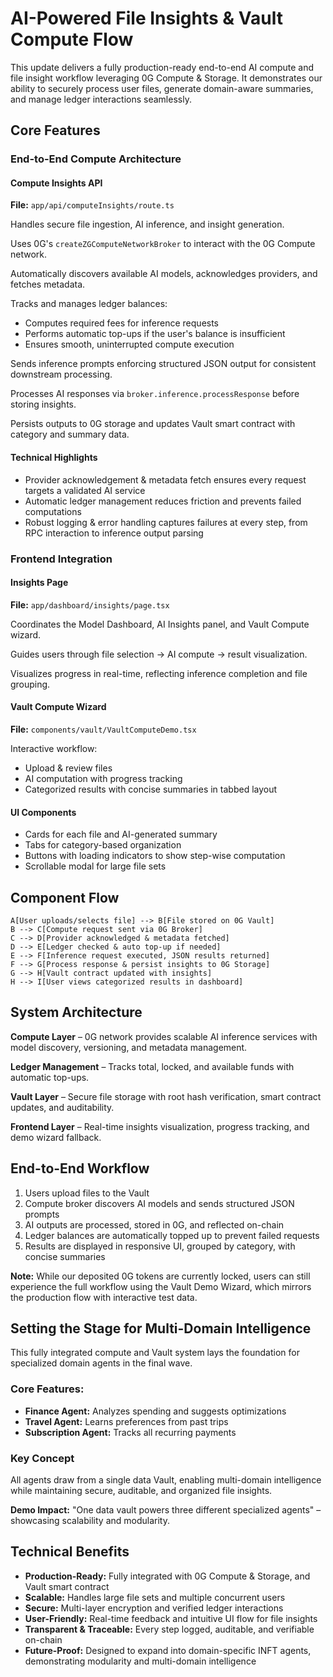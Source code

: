 # AI-Powered File Insights & Vault Compute Flow

This update delivers a fully production-ready end-to-end AI compute and file insight workflow leveraging 0G Compute & Storage. It demonstrates our ability to securely process user files, generate domain-aware summaries, and manage ledger interactions seamlessly.

## Core Features

### End-to-End Compute Architecture

#### Compute Insights API

**File:** `app/api/computeInsights/route.ts`

Handles secure file ingestion, AI inference, and insight generation.

Uses 0G's `createZGComputeNetworkBroker` to interact with the 0G Compute network.

Automatically discovers available AI models, acknowledges providers, and fetches metadata.

Tracks and manages ledger balances:
- Computes required fees for inference requests
- Performs automatic top-ups if the user's balance is insufficient
- Ensures smooth, uninterrupted compute execution

Sends inference prompts enforcing structured JSON output for consistent downstream processing.

Processes AI responses via `broker.inference.processResponse` before storing insights.

Persists outputs to 0G storage and updates Vault smart contract with category and summary data.

#### Technical Highlights

- Provider acknowledgement & metadata fetch ensures every request targets a validated AI service
- Automatic ledger management reduces friction and prevents failed computations
- Robust logging & error handling captures failures at every step, from RPC interaction to inference output parsing

### Frontend Integration

#### Insights Page

**File:** `app/dashboard/insights/page.tsx`

Coordinates the Model Dashboard, AI Insights panel, and Vault Compute wizard.

Guides users through file selection → AI compute → result visualization.

Visualizes progress in real-time, reflecting inference completion and file grouping.

#### Vault Compute Wizard

**File:** `components/vault/VaultComputeDemo.tsx`

Interactive workflow:
- Upload & review files
- AI computation with progress tracking
- Categorized results with concise summaries in tabbed layout

#### UI Components

- Cards for each file and AI-generated summary
- Tabs for category-based organization
- Buttons with loading indicators to show step-wise computation
- Scrollable modal for large file sets

## Component Flow

```
A[User uploads/selects file] --> B[File stored on 0G Vault]
B --> C[Compute request sent via 0G Broker]
C --> D[Provider acknowledged & metadata fetched]
D --> E[Ledger checked & auto top-up if needed]
E --> F[Inference request executed, JSON results returned]
F --> G[Process response & persist insights to 0G Storage]
G --> H[Vault contract updated with insights]
H --> I[User views categorized results in dashboard]
```

## System Architecture

**Compute Layer** – 0G network provides scalable AI inference services with model discovery, versioning, and metadata management.

**Ledger Management** – Tracks total, locked, and available funds with automatic top-ups.

**Vault Layer** – Secure file storage with root hash verification, smart contract updates, and auditability.

**Frontend Layer** – Real-time insights visualization, progress tracking, and demo wizard fallback.

## End-to-End Workflow

1. Users upload files to the Vault
2. Compute broker discovers AI models and sends structured JSON prompts
3. AI outputs are processed, stored in 0G, and reflected on-chain
4. Ledger balances are automatically topped up to prevent failed requests
5. Results are displayed in responsive UI, grouped by category, with concise summaries

**Note:** While our deposited 0G tokens are currently locked, users can still experience the full workflow using the Vault Demo Wizard, which mirrors the production flow with interactive test data.

## Setting the Stage for Multi-Domain Intelligence

This fully integrated compute and Vault system lays the foundation for specialized domain agents in the final wave.

### Core Features:

- **Finance Agent:** Analyzes spending and suggests optimizations
- **Travel Agent:** Learns preferences from past trips
- **Subscription Agent:** Tracks all recurring payments

### Key Concept

All agents draw from a single data Vault, enabling multi-domain intelligence while maintaining secure, auditable, and organized file insights.

**Demo Impact:** "One data vault powers three different specialized agents" – showcasing scalability and modularity.

## Technical Benefits

- **Production-Ready:** Fully integrated with 0G Compute & Storage, and Vault smart contract
- **Scalable:** Handles large file sets and multiple concurrent users
- **Secure:** Multi-layer encryption and verified ledger interactions
- **User-Friendly:** Real-time feedback and intuitive UI flow for file insights
- **Transparent & Traceable:** Every step logged, auditable, and verifiable on-chain
- **Future-Proof:** Designed to expand into domain-specific INFT agents, demonstrating modularity and multi-domain intelligence